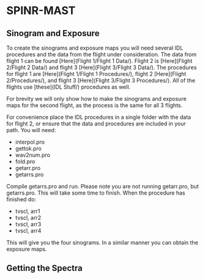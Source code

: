 # SPINR-MAST
## Sinogram and Exposure
To create the sinograms and exposure maps you will need several IDL procedures and the data from the flight under consideration. The data from flight 1 can be found [Here](Flight 1/Flight 1 Data/). Flight 2 is [Here](Flight 2/Flight 2 Data/) and flight 3 [Here](Flight 3/Flight 3 Data/). The procedures for flight 1 are [Here](Flight 1/Flight 1 Procedures/), flight 2 [Here](Flight 2/Procedures/), and flight 3 [Here](Flight 3/Flight 3 Procedures/). All of the flights use [these](IDL Stuff/) procedures as well.

For brevity we will only show how to make the sinograms and exposure maps for the second flight, as the process is the same for all 3 flights.

For convenience place the IDL procedures in a single folder with the data for flight 2, or ensure that the data and procedures are included in your path.
You will need:

* interpol.pro
* gettok.pro
* wav2num.pro
* fold.pro
* getarr.pro
* getarrs.pro

Compile getarrs.pro and run. Please note you are not running getarr.pro, but getarrs.pro. This will take some time to finish. When the procedure has finished do:
* tvscl, arr1
* tvscl, arr2
* tvscl, arr3
* tvscl, arr4

This will give you the four sinograms. In a similar manner you can obtain the exposure maps.

## Getting the Spectra
